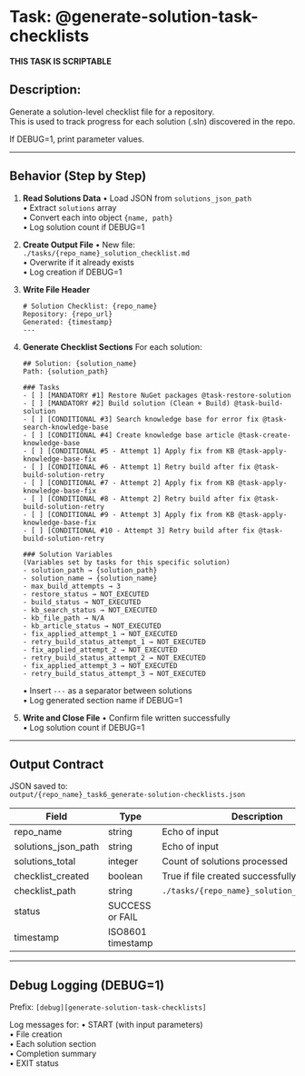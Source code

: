 # Task: @generate-solution-task-checklists

**THIS TASK IS SCRIPTABLE**

## Description:
Generate a solution-level checklist file for a repository.  
This is used to track progress for each solution (.sln) discovered in the repo.

If DEBUG=1, print parameter values.

---

## Behavior (Step by Step)

1. **Read Solutions Data**
   • Load JSON from `solutions_json_path`  
   • Extract `solutions` array  
   • Convert each into object `{name, path}`  
   • Log solution count if DEBUG=1

2. **Create Output File**
   • New file: `./tasks/{repo_name}_solution_checklist.md`  
   • Overwrite if it already exists  
   • Log creation if DEBUG=1

3. **Write File Header**
   ```
   # Solution Checklist: {repo_name}
   Repository: {repo_url}
   Generated: {timestamp}
   ---
   ```

4. **Generate Checklist Sections**
   For each solution:
   ```
   ## Solution: {solution_name}
   Path: {solution_path}

   ### Tasks
   - [ ] [MANDATORY #1] Restore NuGet packages @task-restore-solution
   - [ ] [MANDATORY #2] Build solution (Clean + Build) @task-build-solution
   - [ ] [CONDITIONAL #3] Search knowledge base for error fix @task-search-knowledge-base
   - [ ] [CONDITIONAL #4] Create knowledge base article @task-create-knowledge-base
   - [ ] [CONDITIONAL #5 - Attempt 1] Apply fix from KB @task-apply-knowledge-base-fix
   - [ ] [CONDITIONAL #6 - Attempt 1] Retry build after fix @task-build-solution-retry
   - [ ] [CONDITIONAL #7 - Attempt 2] Apply fix from KB @task-apply-knowledge-base-fix
   - [ ] [CONDITIONAL #8 - Attempt 2] Retry build after fix @task-build-solution-retry
   - [ ] [CONDITIONAL #9 - Attempt 3] Apply fix from KB @task-apply-knowledge-base-fix
   - [ ] [CONDITIONAL #10 - Attempt 3] Retry build after fix @task-build-solution-retry

   ### Solution Variables
   (Variables set by tasks for this specific solution)
   - solution_path → {solution_path}
   - solution_name → {solution_name}
   - max_build_attempts → 3
   - restore_status → NOT_EXECUTED
   - build_status → NOT_EXECUTED
   - kb_search_status → NOT_EXECUTED
   - kb_file_path → N/A
   - kb_article_status → NOT_EXECUTED
   - fix_applied_attempt_1 → NOT_EXECUTED
   - retry_build_status_attempt_1 → NOT_EXECUTED
   - fix_applied_attempt_2 → NOT_EXECUTED
   - retry_build_status_attempt_2 → NOT_EXECUTED
   - fix_applied_attempt_3 → NOT_EXECUTED
   - retry_build_status_attempt_3 → NOT_EXECUTED
   ```
   • Insert `---` as a separator between solutions  
   • Log generated section name if DEBUG=1

5. **Write and Close File**
   • Confirm file written successfully  
   • Log solution count if DEBUG=1

---

## Output Contract
JSON saved to:  
`output/{repo_name}_task6_generate-solution-checklists.json`

| Field | Type | Description |
|-------|------|-------------|
| repo_name | string | Echo of input |
| solutions_json_path | string | Echo of input |
| solutions_total | integer | Count of solutions processed |
| checklist_created | boolean | True if file created successfully |
| checklist_path | string | `./tasks/{repo_name}_solution_checklist.md` |
| status | SUCCESS or FAIL |
| timestamp | ISO8601 timestamp |

---

## Debug Logging (DEBUG=1)
Prefix: `[debug][generate-solution-task-checklists]`

Log messages for:
• START (with input parameters)  
• File creation  
• Each solution section  
• Completion summary  
• EXIT status

